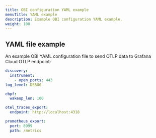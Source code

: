 ```yaml
---
title: OBI configuration YAML example
menuTitle: YAML example
description: Example OBI configuration YAML example.
weight: 100
---
```


## YAML file example

An example OBI YAML configuration file to send OTLP data to Grafana Cloud OTLP
endpoint:

```yaml
discovery:
  instrument:
    - open_ports: 443
log_level: DEBUG

ebpf:
  wakeup_len: 100

otel_traces_export:
  endpoint: http://localhost:4318

prometheus_export:
  port: 8999
  path: /metrics
```
